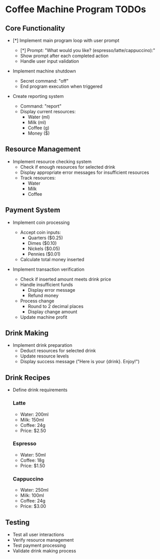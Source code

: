 # Coffee Machine Program TODOs

## Core Functionality
- [*] Implement main program loop with user prompt
  - [*] Prompt: "What would you like? (espresso/latte/cappuccino):"
  - Show prompt after each completed action
  - Handle user input validation

- Implement machine shutdown
  - Secret command: "off"
  - End program execution when triggered

- Create reporting system
  - Command: "report"
  - Display current resources:
    - Water (ml)
    - Milk (ml)
    - Coffee (g)
    - Money ($)

## Resource Management
- Implement resource checking system
  - Check if enough resources for selected drink
  - Display appropriate error messages for insufficient resources
  - Track resources:
    - Water
    - Milk
    - Coffee

## Payment System
- Implement coin processing
  - Accept coin inputs:
    - Quarters ($0.25)
    - Dimes ($0.10)
    - Nickels ($0.05)
    - Pennies ($0.01)
  - Calculate total money inserted

- Implement transaction verification
  - Check if inserted amount meets drink price
  - Handle insufficient funds
    - Display error message
    - Refund money
  - Process change
    - Round to 2 decimal places
    - Display change amount
  - Update machine profit

## Drink Making
- Implement drink preparation
  - Deduct resources for selected drink
  - Update resource levels
  - Display success message ("Here is your {drink}. Enjoy!")

## Drink Recipes
- Define drink requirements
  ### Latte
  - Water: 200ml
  - Milk: 150ml
  - Coffee: 24g
  - Price: $2.50

  ### Espresso
  - Water: 50ml
  - Coffee: 18g
  - Price: $1.50

  ### Cappuccino
  - Water: 250ml
  - Milk: 100ml
  - Coffee: 24g
  - Price: $3.00

## Testing
- Test all user interactions
- Verify resource management
- Test payment processing
- Validate drink making process